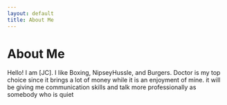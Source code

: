 ```yaml
---
layout: default
title: About Me
---
```

# About Me
Hello! I am [JC].
I like Boxing, NipseyHussle, and Burgers.
Doctor is my top choice since it brings a lot of money while it is an enjoyment of mine.
it will be giving me communication skills and talk more professionally as somebody who is quiet


